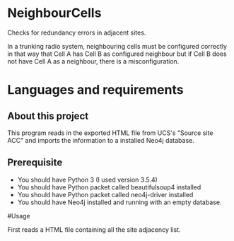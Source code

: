 # NeighbourCells
Checks for redundancy errors in adjacent sites.

In a trunking radio system, neighbouring cells must be configured correctly in that way that Cell A has Cell B as configured neighbour but if Cell B does not have Cell A as a neighbour, there is a misconfiguration.

# Languages and requirements
## About this project
This program reads in the exported HTML file from UCS's "Source site ACC" and imports the information to a installed Neo4j database.

## Prerequisite
* You should have Python 3 (I used version 3.5.4)
* You should have Python packet called beautifulsoup4 installed
* You should have Python packet called neo4j-driver installed
* You should have Neo4j installed and running with an empty database.

#Usage

First reads a HTML file containing all the site adjacency list.
